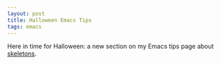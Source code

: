 ```yaml
---
layout: post
title: Halloween Emacs Tips
tags: emacs
---
```


Here in time for Halloween: a new section on my Emacs tips page about
[skeletons](http://www.io.com/~jimm/emacs_tips.html#skeletons).

